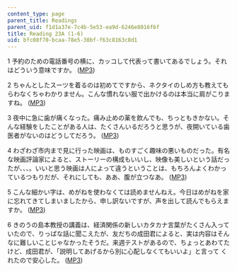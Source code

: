 ```yaml
---
content_type: page
parent_title: Readings
parent_uid: f1d1a37e-7c4b-5e53-ea9d-6246e8016f6f
title: Reading 23A (1-6)
uid: bfc08f70-bcaa-78e5-30bf-f63c8163c8d1
---
```


1 予約のための電話番号の横に、カッコして代表って書いてあるでしょう。それはどういう意味ですか。 ([MP3](/ans7870/21f/21f.505/f05/audio/Lesson23A-1.mp3))

2 ちゃんとしたスーツを着るのは初めてですから、ネクタイのしめ方も教えてもらわなくちゃわかりません。こんな慣れない服で出かけるのは本当に肩がこりますね。 ([MP3](/ans7870/21f/21f.505/f05/audio/Lesson23A-2.mp3))

3 夜中に急に歯が痛くなった。痛み止めの薬を飲んでも、ちっともきかない。そんな経験をしたことがある人は、たくさんいるだろうと思うが、夜開いている歯医者がないのはどうしてだろう。 ([MP3](/ans7870/21f/21f.505/f05/audio/Lesson23A-3.mp3))

4 わざわざ市内まで見に行った映画は、ものすごく趣味の悪いものだった。有名な映画評論家によると、ストーリーの構成もいいし、映像も美しいという話だったが、、、。いいと思う映画は人によって違うということは、もちろんよくわかっているつもりだが、それにしても、ああ、腹が立つなあ。 ([MP3](/ans7870/21f/21f.505/f05/audio/Lesson23A-4.mp3))

5 こんな細かい字は、めがねを使わなくては読めませんねえ。今日はめがねを家に忘れてきてしまいましたから、申し訳ないですが、声を出して読んでもらえますか。 ([MP3](/ans7870/21f/21f.505/f05/audio/Lesson23A-5.mp3))

6 きのうの島本教授の講義は、経済関係の新しいカタカナ言葉がたくさん入っていたので、りっぱな話に聞こえたが、友だちの成田君によると、実は内容はそんなに難しいことじゃなかったそうだ。来週テストがあるので、ちょっとあわてたけど、成田君が、「説明してあげるから別に心配しなくてもいいよ」と言って くれたので安心した。 ([MP3](/ans7870/21f/21f.505/f05/audio/Lesson23A-6.mp3))